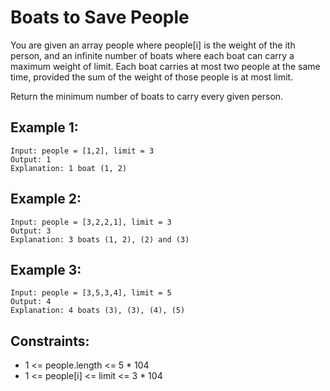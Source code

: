 # Boats to Save People

You are given an array people where people[i] is the weight of the ith person, and an infinite number of boats where each boat can carry a maximum weight of limit. Each boat carries at most two people at the same time, provided the sum of the weight of those people is at most limit.

Return the minimum number of boats to carry every given person.

## Example 1:

```
Input: people = [1,2], limit = 3
Output: 1
Explanation: 1 boat (1, 2)
```

## Example 2:

```
Input: people = [3,2,2,1], limit = 3
Output: 3
Explanation: 3 boats (1, 2), (2) and (3)
```

## Example 3:

```
Input: people = [3,5,3,4], limit = 5
Output: 4
Explanation: 4 boats (3), (3), (4), (5)
```

## Constraints:

- 1 <= people.length <= 5 \* 104
- 1 <= people[i] <= limit <= 3 \* 104
